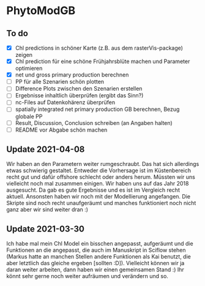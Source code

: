 # PhytoModGB

## To do

- [x] Chl predictions in schöner Karte (z.B. aus dem rasterVis-package) zeigen  
- [x] Chl prediction für eine schöne Frühjahrsblüte machen und Parameter optimieren
- [x] net und gross primary production berechnen 
- [ ] PP für alle Szenarien schön plotten
- [ ] Difference Plots zwischen den Szenarien erstellen
- [ ] Ergebnisse inhaltlich überprüfen (ergibt das Sinn?)
- [ ] nc-Files auf Datenkohärenz überprüfen
- [ ] spatially integrated net primary production GB berechnen, Bezug globale PP 
- [ ] Result, Discussion, Conclusion schreiben (an Angaben halten)
- [ ] README vor Abgabe schön machen

## Update 2021-04-08
Wir haben an den Parametern weiter rumgeschraubt. Das hat sich allerdings etwas schwierig gestaltet. Entweder die Vorhersage ist im Küstenbereich recht gut und dafür offshore schlecht oder anders herum. Müssten wir uns vielleicht noch mal zusammen einigen. Wir haben uns auf das Jahr 2018 ausgesucht. Da gab es gute Ergebnisse und es ist im Vergleich recht aktuell. 
Ansonsten haben wir noch mit der Modellierung angefangen. Die Skripte sind noch recht unaufgeräumt und manches funktioniert noch nicht ganz aber wir sind weiter dran :)

## Update 2021-03-30
Ich habe mal mein Chl Model ein bisschen angepasst, aufgeräumt und die Funktionen an die angepasst, die auch im Manuskript in Sciflow stehen (Markus hatte an manchen Stellen andere Funktionen als Kai benutzt, die aber letztlich das gleiche ergeben [sollten :D]). Vielleicht können wir ja daran weiter arbeiten, dann haben wir einen gemeinsamen Stand :) Ihr könnt sehr gerne noch weiter aufräumen und verändern und so.
